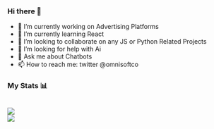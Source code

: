 ### Hi there 👋


- 🔭 I’m currently working on Advertising Platforms
- 🌱 I’m currently learning React
- 👯 I’m looking to collaborate on any JS or Python Related Projects
- 🤔 I’m looking for help with Ai
- 💬 Ask me about Chatbots
- 📫 How to reach me: twitter @omnisoftco

### My Stats 📊
<br>
<a href="https://github.com/omryzw">
  <img align="center" src="https://github-readme-stats.vercel.app/api?username=omryzw" />
</a>
<br>
<a href="https://github.com/omryzw">
  <img align="center" src="https://github-readme-stats.vercel.app/api/wakatime?username=omrizw" />
</a>
